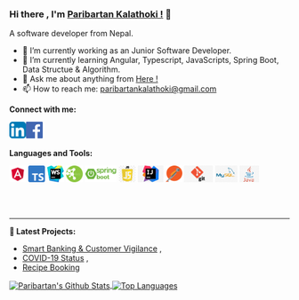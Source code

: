 ### Hi there , I'm [Paribartan Kalathoki !](https://paribartankalathoki.com.np/) 👋

A software developer from Nepal.

- 🔭 I’m currently working as an Junior Software Developer.
- 🌱 I’m currently learning Angular, Typescript, JavaScripts, Spring Boot, Data Structue & Algorithm.
- 💬 Ask me about anything from [Here !](https://github.com/paribartankalathoki/paribartankalathoki/issues)
- 📫 How to reach me: paribartankalathoki@gmail.com

**Connect with me:**

<a href="https://www.linkedin.com/in/paribartankalathoki" target="_blank">
  <img align="left" alt="Paribartan Kalathoki | LinkedIn" width="30px"  src="https://raw.githubusercontent.com/paribartankalathoki/paribartankalathoki/master/assets/linkedin.jpg" />
</a>
<a href="https://www.facebook.com/paribartan.kalathoki.75" target="_blank">
  <img align="left" alt="Paribartan Kalathoki | Facebook" width="30px" src="https://raw.githubusercontent.com/paribartankalathoki/paribartankalathoki/master/assets/facebook.png" />
</a>

<br />
<br />


**Languages and Tools:**  


<code><img height="30" src="https://raw.githubusercontent.com/paribartankalathoki/paribartankalathoki/master/assets/angular.png"></code>
<code><img height="30" src="https://raw.githubusercontent.com/paribartankalathoki/paribartankalathoki/master/assets/typescript.png"></code>
<code><img height="30" src="https://raw.githubusercontent.com/paribartankalathoki/paribartankalathoki/master/assets/webstrom.jpg"></code>
<code><img height="30" src="https://raw.githubusercontent.com/paribartankalathoki/paribartankalathoki/master/assets/rest.png"></code>
<code><img height="30" src="https://raw.githubusercontent.com/paribartankalathoki/paribartankalathoki/master/assets/spring.png"></code>
<code><img height="30" src="https://raw.githubusercontent.com/paribartankalathoki/paribartankalathoki/master/assets/js.jpg"></code>
<code><img height="30" src="https://raw.githubusercontent.com/paribartankalathoki/paribartankalathoki/master/assets/intellij.jpeg"></code>
<code><img height="30" src="https://raw.githubusercontent.com/paribartankalathoki/paribartankalathoki/master/assets/postman.png"></code>
<code><img height="30" src="https://raw.githubusercontent.com/paribartankalathoki/paribartankalathoki/master/assets/git.jpg"></code>
<code><img height="30" src="https://raw.githubusercontent.com/paribartankalathoki/paribartankalathoki/master/assets/mysql.jpg"></code>
<code><img height="30" src="https://raw.githubusercontent.com/paribartankalathoki/paribartankalathoki/master/assets/java.jpg"></code>

<br />
<br />

---


**📕 Latest Projects:**
- [Smart Banking & Customer Vigilance](https://bit.ly/31PWVZb) ,
- [COVID-19 Status](https://bit.ly/2yiOhHR) ,
- [Recipe Booking](https://recipe-book-5a0c1.firebaseapp.com/auth)


<a href="https://github-readme-stats.vercel.app/api?username=paribartankalathoki">
  <img align="center" src="https://github-readme-stats.vercel.app/api?username=paribartankalathoki&show_icons=true& &hide=javascript,html=true&include_all_commits=true&theme=radical" alt="Paribartan's Github Stats" />
  <img align="center" src="https://github-readme-stats.vercel.app/api/top-langs?username=paribartankalathoki&hide=html, css, shell&theme=radical" alt="Top Languages" />
</a>
